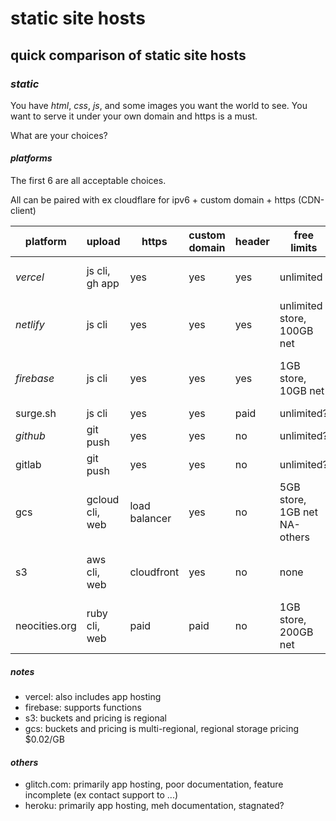 # static site hosts

## quick comparison of static site hosts

### _static_

You have _html_, _css_, _js_, and some images you want the world to see.
You want to serve it under your own domain and https is a must.

What are your choices?

#### _platforms_

The first 6 are all acceptable choices.

All can be paired with ex cloudflare for ipv6 + custom domain + https (CDN-client)

<!-- prettier-ignore -->
| platform      | upload          | https         | custom domain | header | free limits                  | pricing / month               |
| ------------- | --------------- | ------------- | ------------- | ------ | ---------------------------- | ----------------------------- |
| _vercel_      | js cli, gh app  | yes           | yes           | yes    | unlimited                    | opt. $20: more builds         |
| _netlify_     | js cli          | yes           | yes           | yes    | unlimited store, 100GB net   | $0.20/GB net                  |
| _firebase_    | js cli          | yes           | yes           | yes    | 1GB store, 10GB net          | $0.25/GB store, $0.15/GB net  |
| surge.sh      | js cli          | yes           | yes           | paid   | unlimited?                   | opt. $30                      |
| _github_      | git push        | yes           | yes           | no     | unlimited?                   | opt. github pro               |
| gitlab        | git push        | yes           | yes           | no     | unlimited?                   | opt. gitlab                   |
| gcs           | gcloud cli, web | load balancer | yes           | no     | 5GB store, 1GB net NA-others | $0.026/GB store, $0.12/GB net |
| s3            | aws cli, web    | cloudfront    | yes           | no     | none                         | $0.023/GB store, $0.09/GB net |
| neocities.org | ruby cli, web   | paid          | paid          | no     | 1GB store, 200GB net         | opt. $5: 50GB store, 3TB net  |

##### _notes_

- vercel: also includes app hosting
- firebase: supports functions
- s3: buckets and pricing is regional
- gcs: buckets and pricing is multi-regional, regional storage pricing \$0.02/GB

#### _others_

- glitch.com: primarily app hosting, poor documentation, feature incomplete (ex contact support to ...)
- heroku: primarily app hosting, meh documentation, stagnated?
